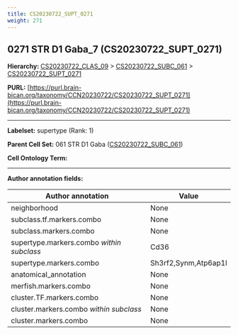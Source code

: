 ```yaml
---
title: CS20230722_SUPT_0271
weight: 271
---
```

## 0271 STR D1 Gaba_7 (CS20230722_SUPT_0271)
<b>Hierarchy: </b>
[CS20230722_CLAS_09](../CS20230722_CLAS_09) >
[CS20230722_SUBC_061](../CS20230722_SUBC_061) >
[CS20230722_SUPT_0271](../CS20230722_SUPT_0271)

**PURL:** [https://purl.brain-bican.org/taxonomy/CCN20230722/CS20230722_SUPT_0271](https://purl.brain-bican.org/taxonomy/CCN20230722/CS20230722_SUPT_0271)

---


**Labelset:** supertype (Rank: 1)

**Parent Cell Set:** 061 STR D1 Gaba ([CS20230722_SUBC_061](../CS20230722_SUBC_061))



**Cell Ontology Term:** 

[MARKER GENES.]: #


---

[TRANSFERRED ANNOTATIONS.]: #


[AUTHOR ANNOTATION FIELDS.]: #


**Author annotation fields:**

| Author annotation | Value |
|-------------------|-------|
|neighborhood|None|
|subclass.tf.markers.combo|None|
|subclass.markers.combo|None|
|supertype.markers.combo _within subclass_|Cd36|
|supertype.markers.combo|Sh3rf2,Synm,Atp6ap1l|
|anatomical_annotation|None|
|merfish.markers.combo|None|
|cluster.TF.markers.combo|None|
|cluster.markers.combo _within subclass_|None|
|cluster.markers.combo|None|
